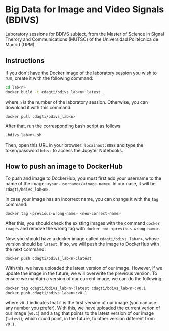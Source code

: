 # Big Data for Image and Video Signals (BDIVS)

Laboratory sessions for BDIVS subject, from the Master of Science in Signal Therory and Communications (MUTSC) of the Universidad Politécnica de Madrid (UPM).

## Instructions

If you don't have the Docker image of the laboratory session you wish to run, create it with the following command:

```bash
cd lab<n>
docker build -t cdagti/bdivs_lab<n>:latest .
```

where `n` is the number of the laboratory session. Otherwise, you can download it with this command:

```bash
docker pull cdagti/bdivs_lab<n>
```

After that, run the corresponding bash script as follows:

```bash
.bdivs_lab<n>.sh
```

Then, open this URL in your browser: `localhost:8888` and type the token/password `bdivs` to access the Jupyter Notebooks.

## How to push an image to DockerHub

To push and image to DockerHub, you must first add your username to the name of the image: `<your-username>/<image-name>`. In our case, it will be `cdagti/bdivs_lab<n>`.

In case your image has an incorrect name, you can change it with the `tag` command:

```bash
docker tag <previous-wrong-name> <new-correct-name>
```

After this, you should check the existing images with the command `docker images` and remove the wrong tag with `docker rmi <previous-wrong-name>`.

Now, you should have a docker image called `cdagti/bdivs_lab<n>`, whose version should be `latest`. If so, we will push the image to DockerHub with the next command:

```bash
docker push cdagti/bdivs_lab<n>:latest
```

With this, we have uploaded the latest version of our image. However, if we update the image in the future, we will overwrite the previous version. To ensure we mantain a version of our current image, we can do the following:

```bash
docker tag cdagti/bdivs_lab<n>:latest cdagti/bdivs_lab<n>:v0.1
docker push cdagti/bdivs_lab<n>:v0.1
```

where `v0.1` indicates that it is the first version of our image (you can use any number you prefer). With this, we have uploaded the current verion of our image (`v0.1`) and a tag that points to the latest version of our image (`latest`), which could point, in the future, to other version different from `v0.1`.
